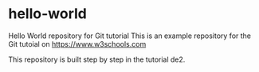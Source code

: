 # hello-world
Hello World repository for Git tutorial
This is an example repository for the Git tutoial on https://www.w3schools.com

This repository is built step by step in the tutorial de2.
